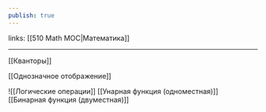 ```yaml
---
publish: true
---
```

links: [[510 Math MOC|Математика]]

---

[[Кванторы]]

[[Однозначное отображение]]


![[Логические операции]]
[[Унарная функция (одноместная)]]
[[Бинарная функция (двуместная)]]
